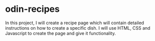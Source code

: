 # odin-recipes

In this project, I will create a recipe page which will contain detailed instructions on how to create a specific dish. I will use HTML, CSS and Javascript to create the page and give it functionality.